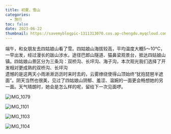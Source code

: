 ```yaml
---
title: 初夏，雪山
categories: 
  - 旅行
toc: false
date: 2023-06-22
thumbnail: https://savemyblogpic-1311313070.cos.ap-chengdu.myqcloud.com/blogpicture/%E6%97%85%E8%A1%8C%201.png
---
```


端午，和女朋友去四姑娘山看了雪。四姑娘山海拔较高，平均温度大概5～10°C，一早出发，经过漫长的跋山涉水，途径巴郎山隧道、猫鼻梁观景台，抵达四姑娘山镇。四姑娘山景区分为三条沟：双桥沟、长坪沟、海子沟，本次观光我们选择了开发相对更成熟的双桥沟、长坪沟<br>遗憾的是这两天小雨淅淅沥沥时来时去的，云雾缭绕使得山顶始终“犹抱琵琶半遮面”。阴天当然也很美，见过了四姑娘山阴郁、羞涩、温婉的一面更会畅想她的另一面。天气晴朗时，她会是怎么样的呢，留给下一次见面啰。

![IMG_1079](https://savemyblogpic-1311313070.cos.ap-chengdu.myqcloud.com/blogpicture/IMG_1079.jpeg)

![IMG_1101](https://savemyblogpic-1311313070.cos.ap-chengdu.myqcloud.com/blogpicture/IMG_1101.jpeg)

![IMG_1103](https://savemyblogpic-1311313070.cos.ap-chengdu.myqcloud.com/blogpicture/IMG_1103.jpeg)

![IMG_1104](https://savemyblogpic-1311313070.cos.ap-chengdu.myqcloud.com/blogpicture/IMG_1106.jpeg)